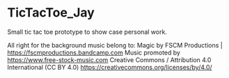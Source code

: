 # TicTacToe_Jay
Small tic tac toe prototype to show case personal work.


All right for the background music belong to:
Magic by FSCM Productions | https://fscmproductions.bandcamp.com
Music promoted by https://www.free-stock-music.com
Creative Commons / Attribution 4.0 International (CC BY 4.0)
https://creativecommons.org/licenses/by/4.0/

